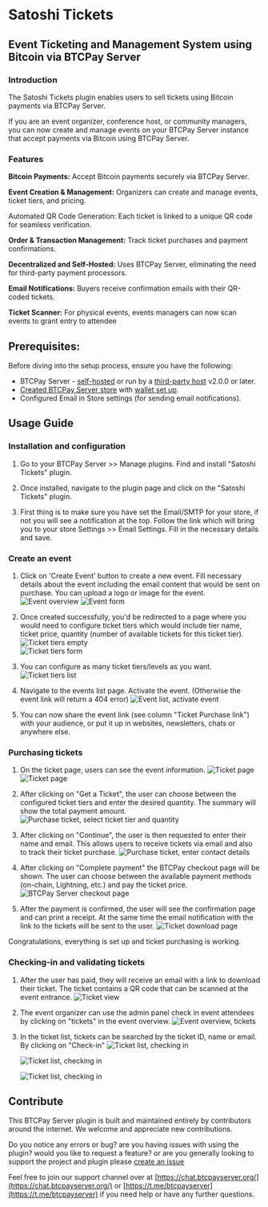 ﻿# Satoshi Tickets 

## Event Ticketing and Management System using Bitcoin via BTCPay Server


### Introduction

The Satoshi Tickets plugin enables users to sell tickets using Bitcoin payments via BTCPay Server. 

If you are an event organizer, conference host, or community managers, you can now create and manage events on your BTCPay Server instance that accept payments via Bitcoin using BTCPay Server. 

### Features

**Bitcoin Payments:** Accept Bitcoin payments securely via BTCPay Server.

**Event Creation & Management:** Organizers can create and manage events, ticket tiers, and pricing.

Automated QR Code Generation: Each ticket is linked to a unique QR code for seamless verification.

**Order & Transaction Management:** Track ticket purchases and payment confirmations.

**Decentralized and Self-Hosted:** Uses BTCPay Server, eliminating the need for third-party payment processors.

**Email Notifications:** Buyers receive confirmation emails with their QR-coded tickets.

**Ticket Scanner:** For physical events, events managers can now scan events to grant entry to attendee


## Prerequisites:

Before diving into the setup process, ensure you have the following:

- BTCPay Server - [self-hosted](Deployment.md) or run by a [third-party host](/Deployment/ThirdPartyHosting.md) v2.0.0 or later.
- [Created BTCPay Server store](CreateStore.md) with [wallet set up](WalletSetup.md).
- Configured Email in Store settings (for sending email notifications).


## Usage Guide

### Installation and configuration

1. Go to your BTCPay Server >> Manage plugins. Find and install "Satoshi Tickets" plugin.

2. Once installed, navigate to the plugin page and click on the "Satoshi Tickets" plugin.

3. First thing is to make sure you have set the Email/SMTP for your store, if not you will see a notification at the top. Follow the link which will bring you to your store Settings >> Email Settings. Fill in the necessary details and save.

### Create an event

1. Click on 'Create Event' button to create a new event. Fill necessary details about the event including the email content that would be sent on purchase. You can upload a logo or image for the event.
   ![Event overview](./img/SatoshiTickets/SatoshiTickets_1.png)
   ![Event form](./img/SatoshiTickets/SatoshiTickets_2.png)

2. Once created successfully, you'd be redirected to a page where you would need to configure ticket tiers which would include tier name, ticket price, quantity (number of available tickets for this ticket tier).
   ![Ticket tiers empty](./img/SatoshiTickets/SatoshiTickets_3.png)   
   ![Ticket tiers form](./img/SatoshiTickets/SatoshiTickets_4.png)

3. You can configure as many ticket tiers/levels as you want.
   ![Ticket tiers list](./img/SatoshiTickets/SatoshiTickets_5.png)

4. Navigate to the events list page. Activate the event. (Otherwise the event link will return a 404 error)
   ![Event list, activate event](./img/SatoshiTickets/SatoshiTickets_6.png)

6. You can now share the event link (see column "Ticket Purchase link") with your audience, or put it up in websites, newsletters, chats or anywhere else.


### Purchasing tickets
1. On the ticket page, users can see the event information. 
   ![Ticket page](./img/SatoshiTickets/SatoshiTickets_7.png)
   ![Ticket page](./img/SatoshiTickets/SatoshiTickets_8.png)

2. After clicking on "Get a Ticket", the user can choose between the configured ticket tiers and enter the desired quantity. The summary will show the total payment amount.
   ![Purchase ticket, select ticket tier and quantity](./img/SatoshiTickets/SatoshiTickets_10.png)
3. After clicking on "Continue", the user is then requested to enter their name and email. This allows users to receive tickets via email and also to track their ticket purchase.
   ![Purchase ticket, enter contact details](./img/SatoshiTickets/SatoshiTickets_11.png)
4. After clicking on "Complete payment" the BTCPay checkout page will be shown. The user can choose between the available payment methods (on-chain, Lightning, etc.) and pay the ticket price.
   ![BTCPay Server checkout page](./img/SatoshiTickets/SatoshiTickets_12.png)
5. After the payment is confirmed, the user will see the confirmation page and can print a receipt. At the same time the email notification with the link to the tickets will be sent to the user. 
   ![Ticket download page](./img/SatoshiTickets/SatoshiTickets_13.png)

Congratulations, everything is set up and ticket purchasing is working.

### Checking-in and validating tickets
1. After the user has paid, they will receive an email with a link to download their ticket. The ticket contains a QR code that can be scanned at the event entrance.
   ![Ticket view](./img/SatoshiTickets/SatoshiTickets_ticket.png)

2. The event organizer can use the admin panel check in event attendees by clicking on "tickets" in the event overview.
   ![Event overview, tickets](./img/SatoshiTickets/SatoshiTickets_tickets_link.png)   

3. In the ticket list, tickets can be searched by the ticket ID, name or email. By clicking on "Check-in"
   ![Ticket list, checking in](./img/SatoshiTickets/SatoshiTickets_tickets_list_checkin.png)   

   ![Ticket list, checking in](./img/SatoshiTickets/ticket_checkin_1.png)   

   ![Ticket list, checking in](./img/SatoshiTickets/ticket_checkin_2.png)   


## Contribute

This BTCPay Server plugin is built and maintained entirely by contributors around the internet. We welcome and appreciate new contributions.

Do you notice any errors or bug? are you having issues with using the plugin? would you like to request a feature? or are you generally looking to support the project and plugin please [create an issue](https://github.com/TChukwuleta/BTCPayServerPlugins/issues/new)

Feel free to join our support channel over at [https://chat.btcpayserver.org/](https://chat.btcpayserver.org/) or [https://t.me/btcpayserver](https://t.me/btcpayserver) if you need help or have any further questions.